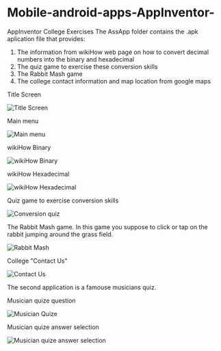 # Mobile-android-apps-AppInventor-
AppInventor College Exercises
The AssApp folder contains the .apk aplication file that provides:
1. The information from wikiHow web page on how to convert decimal numbers into the binary and hexadecimal
2. The quiz game to exercise these conversion skills
3. The Rabbit Mash game
4. The college contact information and map location from google maps

Title Screen

![Title Screen](/screenshots/titleScreen.png?raw=true "Title Screen")

Main menu

![Main menu](/screenshots/mainMenu.png?raw=true "Main menu")

wikiHow Binary

![wikiHow Binary](/screenshots/wikiHow.png?raw=true "wikiHow Binary")

wikiHow Hexadecimal

![wikiHow Hexadecimal](/screenshots/wikiHow16.png?raw=true "wikiHow Hexadecimal")

Quiz game to exercise conversion skills

![Conversion quiz](/screenshots/quiz.png?raw=true "Conversion quiz")

The Rabbit Mash game. In this game you suppose to click or tap on the rabbit jumping around the grass field.

![Rabbit Mash](/screenshots/rabbitMashGame.png?raw=true "Rabbit mash")

College "Contact Us"

![Contact Us](/screenshots/contactUs.png?raw=true "Contact Us")

The second application is a famouse musicians quiz.

Musician quize question

![Musician Quize](/screenshots/musicianQuize.png?raw=true "Musician quize")

Musician quize answer selection

![Musician quize answer selection](/screenshots/musicianQuizAns.png?raw=true "Musician quize answer selection")
